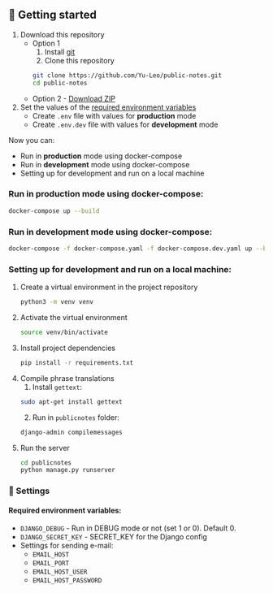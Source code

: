 ## :hammer: Getting started

1. Download this repository
    - Option 1
        1. Install [git](https://git-scm.com/download)
        2. Clone this repository
         ```bash
         git clone https://github.com/Yu-Leo/public-notes.git
         cd public-notes
         ```
    - Option 2 - [Download ZIP](https://github.com/Yu-Leo/public-notes/archive/refs/heads/main.zip)
2. Set the values of the [required environment variables](#envvars)
    - Create `.env` file with values for **production** mode
    - Create `.env.dev` file with values for **development** mode

Now you can:

- Run in **production** mode using docker-compose
- Run in **development** mode using docker-compose
- Setting up for development and run on a local machine

### Run in **production** mode using docker-compose:

```bash
docker-compose up --build
```

### Run in **development** mode using docker-compose:

```bash
docker-compose -f docker-compose.yaml -f docker-compose.dev.yaml up --build
```

### Setting up for development and run on a local machine:

1. Create a virtual environment in the project repository
    ```bash
    python3 -m venv venv
    ```
2. Activate the virtual environment
    ```bash
    source venv/bin/activate
    ```
3. Install project dependencies
    ```bash
    pip install -r requirements.txt
    ```
4. Compile phrase translations
    1. Install `gettext`:
    ```bash
    sudo apt-get install gettext
    ```
    2. Run in `publicnotes` folder:
    ```bash
    django-admin compilemessages
     ```
5. Run the server
    ```bash
    cd publicnotes
    python manage.py runserver
    ```

### :wrench: Settings

<a id="envvars"></a>

#### Required environment variables:

- `DJANGO_DEBUG` - Run in DEBUG mode or not (set 1 or 0). Default 0.
- `DJANGO_SECRET_KEY` - SECRET_KEY for the Django config
- Settings for sending e-mail:
    - `EMAIL_HOST`
    - `EMAIL_PORT`
    - `EMAIL_HOST_USER`
    - `EMAIL_HOST_PASSWORD`